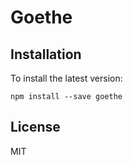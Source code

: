 # Goethe

## Installation

To install the latest version:

```
npm install --save goethe
```

## License

MIT
